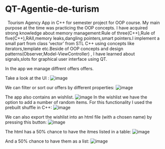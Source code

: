 # QT-Agentie-de-turism

&nbsp; Tourism Agency App in C++ for semester project for OOP course. My main purpose at the time was practicing the OOP concepts. I have acquired strong knowledge about memory management:Rule of three(C++),Rule of five(C++),RAII,memory leaks,dangling pointers,smart pointers.I implement a small part from class ‘vector’ from STL C++ using concepts like iterators,template etc.Beside of OOP concepts and design patterns(Observer,Model-ViewController) , I have learned about signals,slots for graphical user interface using QT.

In the app we manage diffrent offers offers.

Take a look at the UI :
![image](https://user-images.githubusercontent.com/30391543/222966932-6079bd7d-982a-45f0-8efb-689ac7b9636f.png)

We can filter or sort our offers by different properties:
![image](https://user-images.githubusercontent.com/30391543/222967278-6a38f1dc-1955-446a-bdfe-ca59df69c495.png)

The app also contains an wishlist.
![image](https://user-images.githubusercontent.com/30391543/222967605-b280992e-d9db-4db9-8f34-d137e461ca2c.png)
In the wishlist we have the option to add a number of random items. 
For this functionality I used the prebuilt shuffle in C++:
![image](https://user-images.githubusercontent.com/30391543/222967760-cbe44a94-c343-4189-b17a-f8f59f2a2859.png)

We can also export the wishlist into an html file (with a chosen name) by pressing this button:
![image](https://user-images.githubusercontent.com/30391543/222968053-9c4f65db-8a6c-49c2-819a-a3a8c5622ca7.png)

The html has a 50% chance to have the itmes listed in a table:
![image](https://user-images.githubusercontent.com/30391543/222968234-6f34e0d5-8603-4aeb-8bd1-64f0e34577ee.png)

And a 50% chance to have them as a list:
![image](https://user-images.githubusercontent.com/30391543/222968183-18bc6a11-d750-4bb7-bb20-f38180147dba.png)
